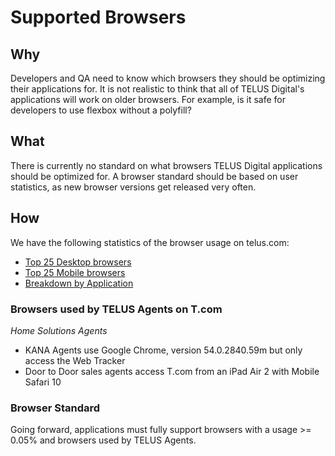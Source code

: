 # Supported Browsers

## Why

Developers and QA need to know which browsers they should be optimizing their applications for.  It is not realistic to think that all of TELUS Digital's applications will work on older browsers. For example, is it safe for developers to use flexbox without a polyfill?

## What

There is currently no standard on what browsers TELUS Digital applications should be optimized for.  A browser standard should be based on user statistics, as new browser versions get released very often. 

## How

We have the following statistics of the browser usage on telus.com:

- [Top 25 Desktop browsers](https://telus.domo.com/kpis/details/1688963890)
- [Top 25 Mobile browsers](https://telus.domo.com/kpis/details/1326234590)
- [Breakdown by Application](https://insights.newrelic.com/accounts/648105/dashboards/146843)

### Browsers used by TELUS Agents on T.com

_Home Solutions Agents_

- KANA Agents use Google Chrome, version 54.0.2840.59m but only access the Web Tracker
- Door to Door sales agents access T.com from an iPad Air 2 with Mobile Safari 10

### Browser Standard

Going forward, applications must fully support browsers with a usage >= 0.05% and browsers used by TELUS Agents.
